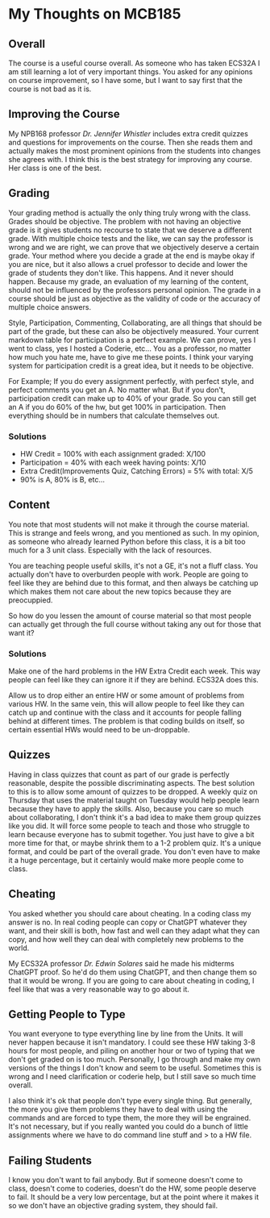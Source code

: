 My Thoughts on MCB185
=====================

## Overall ##
The course is a useful course overall. As someone who has taken ECS32A I am still learning a lot of very important things. You asked for any opinions on course improvement, so I have some, but I want to say first that the course is not bad as it is. 

## Improving the Course ##
My NPB168 professor _Dr. Jennifer Whistler_ includes extra credit quizzes and questions for improvements on the course. Then she reads them and actually makes the most prominent opinions from the students into changes she agrees with. I think this is the best strategy for improving any course. Her class is one of the best.

## Grading ##
Your grading method is actually the only thing truly wrong with the class. Grades should be objective. The problem with not having an objective grade is it gives students no recourse to state that we deserve a different grade. With multiple choice tests and the like, we can say the professor is wrong and we are right, we can prove that we objectively deserve a certain grade. 
Your method where you decide a grade at the end is maybe okay if you are nice, but it also allows a cruel professor to decide and lower the grade of students they don't like. This happens. And it never should happen. Because my grade, an evaluation of my learning of the content, should not be influenced by the professors personal opinion. The grade in a course should be just as objective as the validity of code or the accuracy of multiple choice answers. 

Style, Participation, Commenting, Collaborating, are all things that should be part of the grade, but these can also be objectively measured. Your current markdown table for participation is a perfect example. We can prove, yes I went to class, yes I hosted a Coderie, etc... You as a professor, no matter how much you hate me, have to give me these points. 
I think your varying system for participation credit is a great idea, but it needs to be objective. 

For Example; If you do every assignment perfectly, with perfect style, and perfect comments you get an A. No matter what. But if you don't, participation credit can make up to 40% of your grade. So you can still get an A if you do 60% of the hw, but get 100% in participation. Then everything should be in numbers that calculate themselves out. 

### Solutions ###
+ HW Credit = 100% with each assignment graded: X/100
+ Participation = 40% with each week having points: X/10
+ Extra Credit(Improvements Quiz, Catching Errors) = 5% with total: X/5 
+ 90% is A, 80% is B, etc...

## Content ##
You note that most students will not make it through the course material. This is strange and feels wrong, and you mentioned as such. 
In my opinion, as someone who already learned Python before this class, it is a bit too much for a 3 unit class. Especially with the lack of resources. 

You are teaching people useful skills, it's not a GE, it's not a fluff class. You actually don't have to overburden people with work. People are going to feel like they are behind due to this format, and then always be catching up which makes them not care about the new topics because they are preocuppied.

So how do you lessen the amount of course material so that most people can actually get through the full course without taking any out for those that want it?

### Solutions ###
Make one of the hard problems in the HW Extra Credit each week. This way people can feel like they can ignore it if they are behind. ECS32A does this.

Allow us to drop either an entire HW or some amount of problems from various HW. In the same vein, this will allow people to feel like they can catch up and continue with the class and it accounts for people falling behind at different times. 
The problem is that coding builds on itself, so certain essential HWs would need to be un-droppable. 

## Quizzes ##
Having in class quizzes that count as part of our grade is perfectly reasonable, despite the possible discriminating aspects. The best solution to this is to allow some amount of quizzes to be dropped. A weekly quiz on Thursday that uses the material taught on Tuesday would help people learn because they have to apply the skills. 
Also, because you care so much about collaborating, I don't think it's a bad idea to make them group quizzes like you did. It will force some people to teach and those who struggle to learn because everyone has to submit together. You just have to give a bit more time for that, or maybe shrink them to a 1-2 problem quiz. 
It's a unique format, and could be part of the overall grade. You don't even have to make it a huge percentage, but it certainly would make more people come to class. 

## Cheating ##
You asked whether you should care about cheating. In a coding class my answer is no. 
In real coding people can copy or ChatGPT whatever they want, and their skill is both, how fast and well can they adapt what they can copy, and how well they can deal with completely new problems to the world. 

My ECS32A professor _Dr. Edwin Solares_ said he made his midterms ChatGPT proof. So he'd do them using ChatGPT, and then change them so that it would be wrong. If you are going to care about cheating in coding, I feel like that was a very reasonable way to go about it. 

## Getting People to Type ##
You want everyone to type everything line by line from the Units. It will never happen because it isn't mandatory. I could see these HW taking 3-8 hours for most people, and piling on another hour or two of typing that we don't get graded on is too much. 
Personally, I go through and make my own versions of the things I don't know and seem to be useful. Sometimes this is wrong and I need clarification or coderie help, but I still save so much time overall. 

I also think it's ok that people don't type every single thing. But generally, the more you give them problems they have to deal with using the commands and are forced to type them, the more they will be engrained. 
It's not necessary, but if you really wanted you could do a bunch of little assignments where we have to do command line stuff and > to a HW file. 

## Failing Students ##
I know you don't want to fail anybody. But if someone doesn't come to class, doesn't come to coderies, doesn't do the HW, some people deserve to fail. It should be a very low percentage, but at the point where it makes it so we don't have an objective grading system, they should fail. 